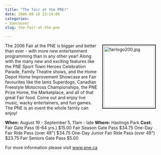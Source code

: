 ```yaml
---
title: "The fair at the PNE!"
date: 2006-08-16 23:14:00
categories:
- Vancouver
slug: the-fair-at-the-pne

---
```


<a href="/public/uploads/2006/07/fairlogo200.jpg" rel="lightbox"><img src="/public/uploads/2006/07/fairlogo200.jpg" alt="fairlogo200.jpg" title="fairlogo200.jpg" style="margin: 5px 10px; padding: 3px" align="right" border="2" height="200" width="165" /></a>

The 2006 Fair at the PNE is bigger and better than ever - with more new entertainment programming than in any other year! Along with the many new and exciting features like the PNE Sport Town Heroes Celebration Parade, Family Theatre shows, and the Home Depot Home Improvement Showcase are Fair favourites like the Iams Superdogs, Canadian Freestyle Motocross Championships, the PNE Prize Home, the Marketplace, and all of that great Fair food. Come out and enjoy live music, wacky entertainers, and fun games. The PNE is an event the whole family can enjoy!

<strong>When:</strong> August 19 - September 5, 11am - late
<strong>Where:</strong> Hastings Park
<strong>Cost:</strong>
Fair Gate Pass (6-64 yrs.) $15.00
Fair Season Gate Pass $34.75
One-Day Fair Ride Pass (over 48") $34.75
One-Day Junior Fair Ride Pass (over 48") $23.75
Fair Seniors Gate Pass $5.00

For more information please visit
<a href="http://www.pne.ca">www.pne.ca</a>
